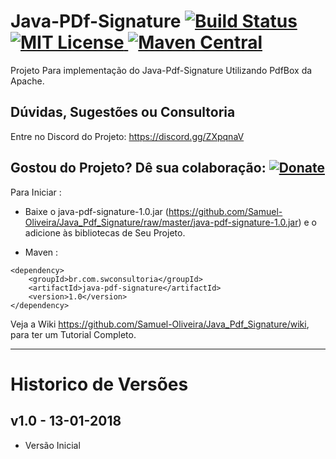# Java-PDf-Signature [![Build Status](https://travis-ci.org/Samuel-Oliveira/Java_Pdf_Signature.svg?branch=master)](https://travis-ci.org/Samuel-Oliveira/Java_Pdf_Signature) [![MIT License](https://img.shields.io/github/license/Samuel-Oliveira/Java_Pdf_Signature.svg) ](https://github.com/Samuel-Oliveira/Java_Pdf_Signature/blob/master/LICENSE) [![Maven Central](https://img.shields.io/maven-central/v/br.com.swconsultoria/java-pdf-signature.svg?label=Maven%20Central)](https://search.maven.org/artifact/br.com.swconsultoria/java-pdf-signature/1.0/jar)

Projeto Para implementação do Java-Pdf-Signature Utilizando PdfBox da Apache.

## Dúvidas, Sugestões ou Consultoria
Entre no Discord do Projeto: https://discord.gg/ZXpqnaV

## Gostou do Projeto? Dê sua colaboração: [![Donate](https://img.shields.io/badge/Donate-PayPal-green.svg)](https://www.paypal.com/cgi-bin/webscr?cmd=_s-xclick&hosted_button_id=TX9K693QQYA6W)

Para Iniciar : 
- Baixe o java-pdf-signature-1.0.jar (https://github.com/Samuel-Oliveira/Java_Pdf_Signature/raw/master/java-pdf-signature-1.0.jar) e o adicione às bibliotecas de Seu Projeto.

- Maven :
```
<dependency>
    <groupId>br.com.swconsultoria</groupId>
    <artifactId>java-pdf-signature</artifactId>
    <version>1.0</version>
</dependency>
```

Veja a Wiki https://github.com/Samuel-Oliveira/Java_Pdf_Signature/wiki, para ter um Tutorial Completo.

________________________________________________________________________________________________

# Historico de Versões

## v1.0 - 13-01-2018
- Versão Inicial
